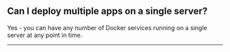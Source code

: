 <!-- usedin: [ _general/Introduction/faq-v1.md] -->


## Can I deploy multiple apps on a single server?

Yes - you can have any number of Docker services running on a single server at any point in time.

* * *

